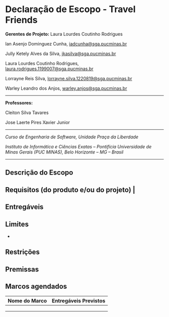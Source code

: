 # Declaração de Escopo - Travel Friends


**Gerentes de Projeto:** Laura Lourdes Coutinho Rodrigues

Ian Asenjo Dominguez Cunha, iadcunha@sga.pucminas.br

Jully Ketely Alves da Silva, jkasilva@sga.pucminas.br

Laura Lourdes Coutinho Rodrigues, laura.rodrigues.1199007@sga.pucminas.br

Lorrayne Reis Silva, lorrayne.silva.1220819@sga.pucminas.br

Warley Leandro dos Anjos, warley.anjos@sga.pucminas.br

---

**Professores:**

Cleiton Silva Tavares

Jose Laerte Pires Xavier Junior

---

_Curso de Engenharia de Software, Unidade Praça da Liberdade_

_Instituto de Informática e Ciências Exatas – Pontifícia Universidade de Minas Gerais (PUC MINAS), Belo Horizonte – MG – Brasil_

---


## Descrição do Escopo


## Requisitos (do produto e/ou do projeto) |

## Entregáveis

## Limites
- 

## Restrições

## Premissas

## Marcos agendados

| Nome do Marco | Entregáveis Previstos |
| --- | --- |
| | |
| | |
| | |
